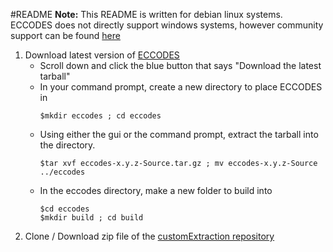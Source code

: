 #README
**Note:** This README is written for debian linux systems. ECCODES does not directly support windows systems, however community support can be found [here](https://github.com/moonpyk/eccodes-build-windows)
1. Download latest version of [ECCODES](https://confluence.ecmwf.int/display/ECC)
   - Scroll down and click the blue button that says "Download the latest tarball"
   - In your command prompt, create a new directory to place ECCODES in
        ```
        $mkdir eccodes ; cd eccodes
        ```
   - Using either the gui or the command prompt, extract the tarball into the directory.
        ```
        $tar xvf eccodes-x.y.z-Source.tar.gz ; mv eccodes-x.y.z-Source ../eccodes
        ```
   - In the eccodes directory, make a new folder to build into
        ```
        $cd eccodes
        $mkdir build ; cd build
        ```
2. Clone / Download zip file of the [customExtraction repository]()
